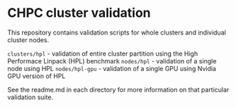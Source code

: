 # CHPC cluster validation

This repository contains validation scripts for whole clusters and individual cluster nodes.

`clusters/hpl` - validation of entire cluster partition using the High Performace Linpack (HPL) benchmark
`nodes/hpl` - validation of a single node using HPL
`nodes/hpl-gpu` - validation of a single GPU using Nvidia GPU version of HPL

See the readme.md in each directory for more information on that particular validation suite.
